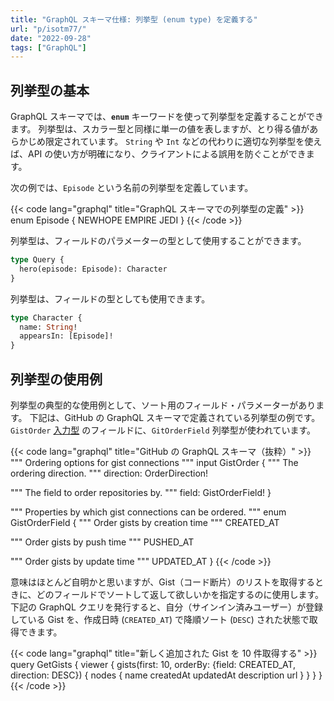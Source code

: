 ```yaml
---
title: "GraphQL スキーマ仕様: 列挙型 (enum type) を定義する"
url: "p/isotm77/"
date: "2022-09-28"
tags: ["GraphQL"]
---
```


列挙型の基本
----

GraphQL スキーマでは、__`enum`__ キーワードを使って列挙型を定義することができます。
列挙型は、スカラー型と同様に単一の値を表しますが、とり得る値があらかじめ限定されています。
`String` や `Int` などの代わりに適切な列挙型を使えば、API の使い方が明確になり、クライアントによる誤用を防ぐことができます。

次の例では、`Episode` という名前の列挙型を定義しています。

{{< code lang="graphql" title="GraphQL スキーマでの列挙型の定義" >}}
enum Episode {
  NEWHOPE
  EMPIRE
  JEDI
}
{{< /code >}}

列挙型は、フィールドのパラメーターの型として使用することができます。

```graphql
type Query {
  hero(episode: Episode): Character
}
```

列挙型は、フィールドの型としても使用できます。

```graphql
type Character {
  name: String!
  appearsIn: [Episode]!
}
```


列挙型の使用例
----

列挙型の典型的な使用例として、ソート用のフィールド・パラメーターがあります。
下記は、GitHub の GraphQL スキーマで定義されている列挙型の例です。
`GistOrder` [入力型](/p/nhhwqtu/) のフィールドに、`GitOrderField` 列挙型が使われています。

{{< code lang="graphql" title="GitHub の GraphQL スキーマ（抜粋）" >}}
"""
Ordering options for gist connections
"""
input GistOrder {
  """
  The ordering direction.
  """
  direction: OrderDirection!

  """
  The field to order repositories by.
  """
  field: GistOrderField!
}

"""
Properties by which gist connections can be ordered.
"""
enum GistOrderField {
  """
  Order gists by creation time
  """
  CREATED_AT

  """
  Order gists by push time
  """
  PUSHED_AT

  """
  Order gists by update time
  """
  UPDATED_AT
}
{{< /code >}}

意味はほとんど自明かと思いますが、Gist（コード断片）のリストを取得するときに、どのフィールドでソートして返して欲しいかを指定するのに使用します。
下記の GraphQL クエリを発行すると、自分（サインイン済みユーザー）が登録している Gist を、作成日時 (`CREATED_AT`) で降順ソート (`DESC`) された状態で取得できます。

{{< code lang="graphql" title="新しく追加された Gist を 10 件取得する" >}}
query GetGists {
  viewer {
    gists(first: 10, orderBy: {field: CREATED_AT, direction: DESC}) {
      nodes {
        name
        createdAt
        updatedAt
        description
        url
      }
    }
  }
}
{{< /code >}}

